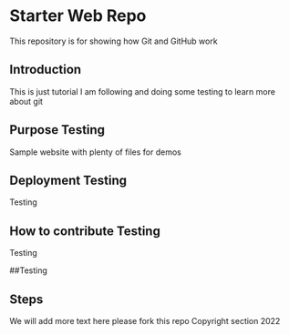 # Starter Web Repo

This repository is for showing how Git and GitHub work

## Introduction

This is just tutorial I am following and doing some testing to learn more about git
## Purpose Testing

Sample website with plenty of files for demos

## Deployment Testing

Testing


## How to contribute Testing

Testing 

##Testing

## Steps
We will add more text here please fork this repo
Copyright section 2022